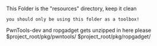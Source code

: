 This Folder is the "resources" directory, keep it clean

    you should only be using this folder as a toolbox!

PwnTools-dev and ropgadget gets unzipped in here please
 $project_root/pkg/pwntools/
 $project_root/pkg/ropgadget/
 
